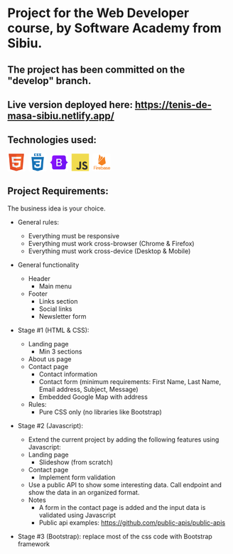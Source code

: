 # Project for the Web Developer course, by Software Academy from Sibiu.

## The project has been committed on the "develop" branch.

## Live version deployed here: https://tenis-de-masa-sibiu.netlify.app/

## Technologies used:
<div>
  <img src="https://github.com/devicons/devicon/blob/master/icons/html5/html5-original.svg" title="HTML5" alt="HTML" width="40" height="40"/>&nbsp;
  <img src="https://github.com/devicons/devicon/blob/master/icons/css3/css3-plain-wordmark.svg"  title="CSS3" alt="CSS" width="40" height="40"/>&nbsp;
  <img src="https://github.com/devicons/devicon/blob/master/icons/bootstrap/bootstrap-original.svg "  title="Bootstrap" alt="Bootstrap" width="40" height="40"/>&nbsp;
  <img src="https://github.com/devicons/devicon/blob/master/icons/javascript/javascript-original.svg" title="JavaScript" alt="JavaScript" width="40" height="40"/>&nbsp;
  <img src="https://github.com/devicons/devicon/blob/master/icons/firebase/firebase-plain-wordmark.svg" title="Firebase" alt="Firebase" width="40" height="40"/>&nbsp;
</div>

## Project Requirements:
The business idea is your choice.

- General rules:
	- Everything must be responsive
	- Everything must work cross-browser (Chrome & Firefox)
	- Everything must work cross-device (Desktop & Mobile)

- General functionality
	- Header
		- Main menu
	- Footer
		- Links section
		- Social links
		- Newsletter form
	
- Stage #1 (HTML & CSS):
	- Landing page
		- Min 3 sections
	- About us page
	- Contact page
		- Contact information
		- Contact form (minimum requirements: First Name, Last Name, Email address, Subject, Message)
		- Embedded Google Map with address
	- Rules:
		- Pure CSS only (no libraries like Bootstrap)

- Stage #2 (Javascript):
	- Extend the current project by adding the following features using Javascript:
	- Landing page
		- Slideshow (from scratch)
	- Contact page
		- Implement form validation
	- Use a public API to show some interesting data. Call endpoint and show the data in an organized format.
	* Notes
		- A form in the contact page is added and the input data is validated using Javascript
		- Public api examples: https://github.com/public-apis/public-apis
    
- Stage #3 (Bootstrap): replace most of the css code with Bootstrap framework

